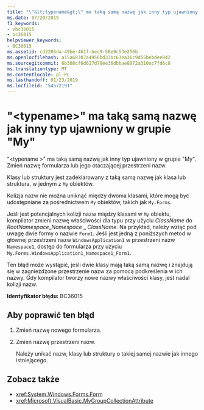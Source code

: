 ```yaml
---
title: "\"&lt;typename&gt;\" ma taką samą nazwę jak inny typ ujawniony w grupie \"My\""
ms.date: 07/20/2015
f1_keywords:
- vbc36015
- bc36015
helpviewer_keywords:
- BC36015
ms.assetid: cd2286da-49be-461f-bec9-58e9c53e250b
ms.openlocfilehash: a15a68307a4956bd33bc63ea36c9d55bebdee842
ms.sourcegitcommit: 6b308cf6d627d78ee36dbbae8972a310ac7fd6c8
ms.translationtype: MT
ms.contentlocale: pl-PL
ms.lasthandoff: 01/23/2019
ms.locfileid: "54572191"
---
```

# <a name="lttypenamegt-has-the-same-name-as-another-type-exposed-in-a-my-group"></a>"&lt;typename&gt;" ma taką samą nazwę jak inny typ ujawniony w grupie "My"
"\<typename >" ma taką samą nazwę jak inny typ ujawniony w grupie "My". Zmień nazwę formularza lub jego otaczającej przestrzeni nazw.  
  
 Klasy lub struktury jest zadeklarowany z taką samą nazwę jak klasa lub struktura, w jednym z `My` obiektów.  
  
 Kolizja nazw nie można uniknąć między dwoma klasami, które mogą być udostępniane za pośrednictwem `My` obiektów, takich jak `My.Forms`.  
  
 Jeśli jest potencjalnych kolizji nazw między klasami w `My` obiektu, kompilator zmieni nazwę właściwości dla typu przy użyciu *ClassName* do *RootNamespace*_*Namespace*  \_ *ClassName*. Na przykład, należy wziąć pod uwagę dwie formy o nazwie `Form1`. Jeśli jest jedną z poniższych metod w głównej przestrzeni nazw `WindowsApplication1` w przestrzeni nazw `Namespace1`, dostęp do formularza przy użyciu `My.Forms.WindowsApplication1_Namespace1_Form1`.  
  
 Ten błąd może wystąpić, jeśli dwie klasy mają taką samą nazwę i znajdują się w zagnieżdżone przestrzenie nazw za pomocą podkreślenia w ich nazwy. Gdy kompilator tworzy nowe nazwy właściwości klasy, jest nadal kolizji nazw.  
  
 **Identyfikator błędu:** BC36015  
  
## <a name="to-correct-this-error"></a>Aby poprawić ten błąd  
  
1.  Zmień nazwę nowego formularza.  
  
2.  Zmień nazwę przestrzeni nazw.  
  
     Należy unikać nazw, klasy lub struktury o takiej samej nazwie jak innego istniejącego.  
  
## <a name="see-also"></a>Zobacz także
- <xref:System.Windows.Forms.Form>
- <xref:Microsoft.VisualBasic.MyGroupCollectionAttribute>

